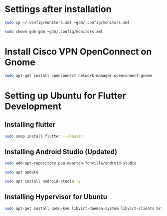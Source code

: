 # Settings after installation
``` bash
sudo cp ~/.config/monitors.xml ~gdm/.config/monitors.xml
```
``` bash
sudo chown gdm:gdm ~gdm/.config/monitors.xml
```
# Install Cisco VPN OpenConnect on Gnome

``` bash
sudo apt-get install openconnect network-manager-openconnect-gnome
```

# Setting up Ubuntu for Flutter Development

## Installing flutter
``` bash
sudo snap install flutter --classic
```

## Installing Android Studio (Updated)
``` bash
sudo add-apt-repository ppa:maarten-fonville/android-studio
```

``` bash
sudo apt update
```

``` bash
sudo apt install android-studio -y
```

## Installing Hypervisor for Ubuntu
``` bash
sudo apt-get install qemu-kvm libvirt-daemon-system libvirt-clients bridge-utils
```
